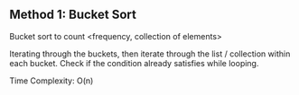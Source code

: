 ## Method 1: Bucket Sort

Bucket sort to count <frequency, collection of elements>

Iterating through the buckets, then iterate through the list / collection within each bucket. Check if the condition already satisfies while looping.

Time Complexity: O(n)
